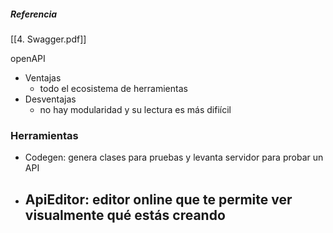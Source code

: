 ##### Referencia
[[4. Swagger.pdf]]

openAPI

- Ventajas
	- todo el ecosistema de herramientas
- Desventajas
	- no hay modularidad y su lectura es más difiícil

### Herramientas
- Codegen: genera clases para pruebas y levanta servidor para probar un API
- ApiEditor: editor online que te permite ver visualmente qué estás creando 
	- 